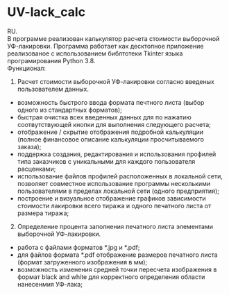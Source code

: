 # UV-lack_calc
RU.<br>
В программе реализован калькулятор расчета стоимости выборочной УФ-лакировки. Программа работает как десктопное приложение реализованое с использованием библтотеки Tkinter языка програмирования Python 3.8.<br>
Функционал:<br>
1. Расчет стоимости выборочной УФ-лакировки согласно введеных пользователем данных.
  - возможность быстрого ввода формата печтного листа (выбор одного из стандартных форматов);
  - быстрая очистка всех введенных данных для по нажатию соотвутствующей кнопки для выполнения следующего расчета;
  - отображение / скрытие отображения подробной калькуляции (полное финансовое описание калькуляции просчитываемого заказа);
  - поддержка создания, редактирования и использования профилей типа заказчиков с уникальными для каждого пользователя расценками;
  - использование файлов профилей расположенных в локальной сети, позволяет совместное использование программы несколькими пользователями в пределах локальной сети (одного предприятия);
  - построение и визуальное отображение графиков зависимости стоимости лакировки всего тиража и одного печатного листа от размера тиража;
 2. Определение процента заполнения печатного листа элементами выборочной УФ-лакировки.
  - работа с файлами форматов *.jpg и *.pdf;
  - для файлов формата *.pdf отображение размеров печатного листа (формат загруженного изображения в мм);
  - возможность изменения средней точки пересчета изображения в формат black and white для корректного определения области нанесенмия УФ-лака;
